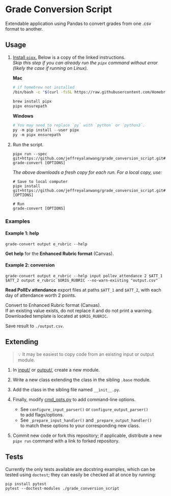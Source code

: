 # Grade Conversion Script

Extendable application using Pandas
to convert grades from one .csv format to another.

## Usage

1. [Install `pipx`.](https://pipx.pypa.io/stable/installation/)
    Below is a copy of the linked instructions.
    <i>
    <br/> Skip this step if you can already run the `pipx` command without error
    <br/> (likely the case if running on Linux).
    </i>

    **Mac**
    ```zsh
    # if homebrew not installed
    /bin/bash -c "$(curl -fsSL https://raw.githubusercontent.com/Homebrew/install/HEAD/install.sh)"
     
    brew install pipx
    pipx ensurepath
    ```
    **Windows**
    ```PowerShell
    # You may need to replace `py` with `python` or `python3`.
    py -m pip install --user pipx
    py -m pipx ensurepath
    ```
    
2. Run the script.
    ```console
    pipx run --spec git+https://github.com/jeffreyalanwang/grade_conversion_script.git#wheel=grade_conversion_script grade-convert [OPTIONS]
    ```
    <i>
    The above downloads a fresh copy for each run.
    For a local copy, use:
    </i>
    
    ```console
    # Save to local computer
    pipx install git+https://github.com/jeffreyalanwang/grade_conversion_script.git#wheel=grade_conversion_script [OPTIONS]
    
    # Run
    grade-convert [OPTIONS]
    ```

### Examples

#### Example 1: help

```console
grade-convert output e_rubric --help
```
**Get help** for the **Enhanced Rubric format** (Canvas).

#### Example 2: conversion

```console
grade-convert output e_rubric --help input pollev_attendance 2 $ATT_1 $ATT_2 output e_rubric $ORIG_RUBRIC --no-warn-existing "output.csv"
```
**Read PollEv attendance** export files at paths `$ATT_1` and `$ATT_2`, with each day of attendance worth 2 points.

Convert to Enhanced Rubric format (Canvas).
<br> If an existing value exists, do not replace it and do not print a warning.
<br> Downloaded template is located at `$ORIG_RUBRIC`.

Save result to `./output.csv`.

## Extending

> 💡 It may be easiest to copy code from an existing input or output module.

1. In [input/](/grade_conversion_script/input/) or [output/](/grade_conversion_script/output/), create a new module.

2. Write a new class extending the class in the sibling `.base` module.

3. Add the class in the sibling file named `__init__.py`.

4. Finally, modify [cmd_opts.py](/grade_conversion_script/cmd_opts.py) to add command-line options.
    * See `configure_input_parser()` or `configure_output_parser()`
      <br> to add flags/options.
    * See `_prepare_input_handler()` and `_prepare_output_handler()`
      <br> to match these options to your corresponding new class.

5. Commit new code or fork this repository;
   if applicable, distribute a new `pipx run` command with a link to forked repository.

## Tests

Currently the only tests available are docstring examples, which can be tested using `doctest`;
they can easily be checked all at once by running:
```console
pip install pytest
pytest --doctest-modules ./grade_conversion_script
```
